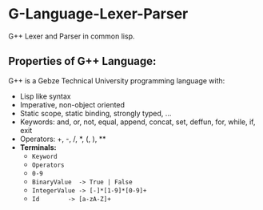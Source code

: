 # G-Language-Lexer-Parser
G++ Lexer and Parser in common lisp.

##  Properties of G++ Language:
G++ is a Gebze Technical University programming language with:

 - Lisp like syntax
 - Imperative, non-object oriented
 - Static scope, static binding, strongly typed, …
 - Keywords: and, or, not, equal, append, concat, set, deffun, for, while, if, exit
 - Operators: +, -, /, *, (, ), **
 - **Terminals:**
	 - `Keyword`
	 - `Operators`
	 - `0-9`
	 - `BinaryValue  -> True | False`
	 - `IntegerValue -> [-]*[1-9]*[0-9]+`
	 - `Id 		  -> [a-zA-Z]+`
	
 
	



	

